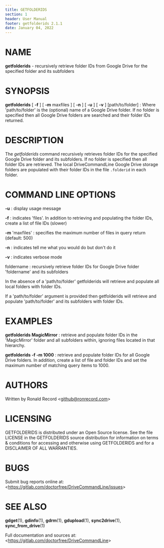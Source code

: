 ```yaml
---
title: GETFOLDERIDS
section: 1
header: User Manual
footer: getfolderids 2.1.1
date: January 04, 2022
---
```

# NAME
**getfolderids** - recursively retrieve folder IDs from Google Drive for the specified folder and its subfolders

# SYNOPSIS
**getfolderids** [ **-f** ] [ **-m** maxfiles ] [ **-n** ] [ **-u** ] [ **-v** ] [path/to/folder]
: Where 'path/to/folder' is the (optional) name of a Google Drive folder. If no folder is specified then all Google Drive folders are searched and their folder IDs returned.

# DESCRIPTION
The *getfolderids* command recursively retrieves folder IDs for the specified
Google Drive folder and its subfolders. If no folder is specified then all folder
IDs are retrieved. The local DriveCommandLine Google Drive storage folders are
populated with their folder IDs in the file `.folderid` in each folder.

# COMMAND LINE OPTIONS
**-u**
: display usage message

**-f**
: indicates 'files'. In addition to retrieving and populating the folder IDs, create a list of file IDs (slower)

**-m** 'maxfiles'
: specifies the maximum number of files in query return (default: 500)

**-n**
: indicates tell me what you would do but don't do it

**-v**
: indicates verbose mode

foldername
: recursively retrieve folder IDs for Google Drive folder 'foldername' and its subfolders

In the absence of a 'path/to/folder' getfolderids will retrieve
and populate all local folders with folder IDs.

If a 'path/to/folder' argument is provided then getfolderids will retrieve
and populate 'path/to/folder' and its subfolders with folder IDs.

# EXAMPLES
**getfolderids MagicMirror**
: retrieve and populate folder IDs in the 'MagicMirror' folder and all subfolders within, ignoring files located in that hierarchy.

**getfolderids -f -m 1000**
: retrieve and populate folder IDs for all Google Drive folders. In addition, create a list of file and folder IDs and set the maximum number of matching query items to 1000.

# AUTHORS
Written by Ronald Record &lt;github@ronrecord.com&gt;

# LICENSING
GETFOLDERIDS is distributed under an Open Source license.
See the file LICENSE in the GETFOLDERIDS source distribution
for information on terms &amp; conditions for accessing and
otherwise using GETFOLDERIDS and for a DISCLAIMER OF ALL WARRANTIES.

# BUGS
Submit bug reports online at: &lt;https://gitlab.com/doctorfree/DriveCommandLine/issues&gt;

# SEE ALSO
**gdget**(1), **gdinfo**(1), **gdrm**(1), **gdupload**(1), **sync2drive**(1), **sync_from_drive**(1)

Full documentation and sources at: &lt;https://gitlab.com/doctorfree/DriveCommandLine&gt;

